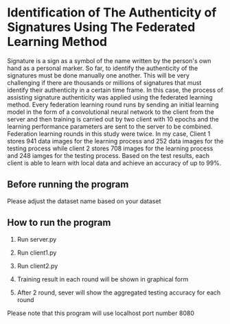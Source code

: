 # Identification of The Authenticity of Signatures Using The Federated Learning Method

Signature is a sign as a symbol of the name written by the person's own hand as a personal marker. So far, to identify the authenticity of the signatures must be done manually one another. This will be very challenging if there are thousands or millions of signatures that must identify their authenticity in a certain time frame. In this case, the process of assisting signature authenticity was applied using the federated learning method. Every federation learning round runs by sending an initial learning model in the form of a convolutional neural network to the client from the server and then training is carried out by two client with 10 epochs and the learning performance parameters are sent to the server to be combined. Federation learning rounds in this study were twice. In my case, Client 1 stores 941 data images for the learning process and 252 data images for the testing process while client 2 stores 708 images for the learning process and 248 iamges for the testing process. Based on the test results, each client is able to learn with local data and achieve an accuracy of up to 99%.

## Before running the program

Please adjust the dataset name based on your dataset

## How to run the program

1. Run server.py

2. Run client1.py

3. Run client2.py

4. Training result in each round will be shown in graphical form

5. After 2 round, sever will show the aggregated testing accuracy for each round

Please note that this program will use localhost port number 8080
